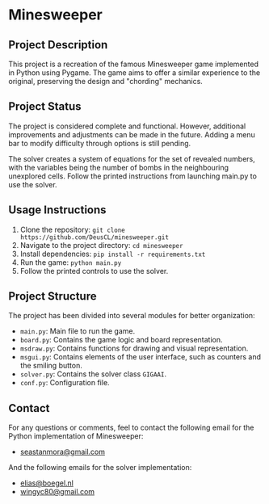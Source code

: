 # Minesweeper

## Project Description

This project is a recreation of the famous Minesweeper game implemented in Python using Pygame. The game aims to offer a similar experience to the original, preserving the design and "chording" mechanics.

## Project Status

The project is considered complete and functional. However, additional improvements and adjustments can be made in the future. Adding a menu bar to modify difficulty through options is still pending.

The solver creates a system of equations for the set of revealed numbers, with the variables being the number of bombs in the neighbouring unexplored cells. Follow the printed instructions from launching main.py to use the solver.

## Usage Instructions

1. Clone the repository: `git clone https://github.com/DeusCL/minesweeper.git`
2. Navigate to the project directory: `cd minesweeper`
3. Install dependencies: `pip install -r requirements.txt`
4. Run the game: `python main.py`
  1. Follow the printed controls to use the solver.

## Project Structure

The project has been divided into several modules for better organization:

- `main.py`: Main file to run the game.
- `board.py`: Contains the game logic and board representation.
- `msdraw.py`: Contains functions for drawing and visual representation.
- `msgui.py`: Contains elements of the user interface, such as counters and the smiling button.
- `solver.py`: Contains the solver class `GIGAAI`.
- `conf.py`: Configuration file.

## Contact

For any questions or comments, feel to contact the following email for the Python implementation of Minesweeper:

- seastanmora@gmail.com

And the following emails for the solver implementation:

- elias@boegel.nl
- wingyc80@gmail.com
